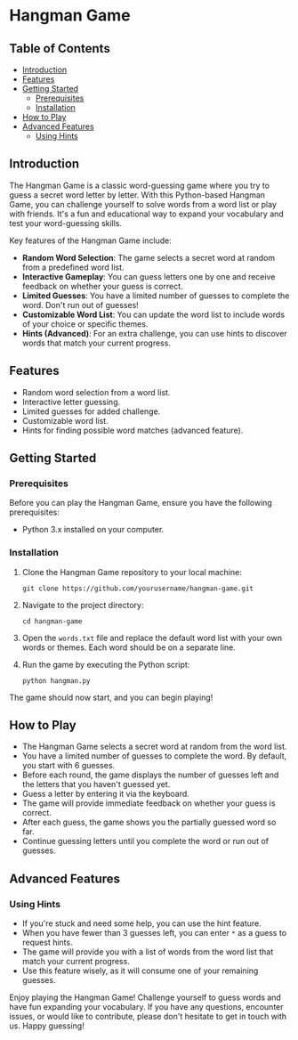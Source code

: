 # Hangman Game

## Table of Contents

- [Introduction](#introduction)
- [Features](#features)
- [Getting Started](#getting-started)
  - [Prerequisites](#prerequisites)
  - [Installation](#installation)
- [How to Play](#how-to-play)
- [Advanced Features](#advanced-features)
  - [Using Hints](#using-hints)

## Introduction

The Hangman Game is a classic word-guessing game where you try to guess a secret word letter by letter. With this Python-based Hangman Game, you can challenge yourself to solve words from a word list or play with friends. It's a fun and educational way to expand your vocabulary and test your word-guessing skills.

Key features of the Hangman Game include:

- **Random Word Selection**: The game selects a secret word at random from a predefined word list.
- **Interactive Gameplay**: You can guess letters one by one and receive feedback on whether your guess is correct.
- **Limited Guesses**: You have a limited number of guesses to complete the word. Don't run out of guesses!
- **Customizable Word List**: You can update the word list to include words of your choice or specific themes.
- **Hints (Advanced)**: For an extra challenge, you can use hints to discover words that match your current progress.

## Features

- Random word selection from a word list.
- Interactive letter guessing.
- Limited guesses for added challenge.
- Customizable word list.
- Hints for finding possible word matches (advanced feature).

## Getting Started

### Prerequisites

Before you can play the Hangman Game, ensure you have the following prerequisites:

- Python 3.x installed on your computer.

### Installation

1. Clone the Hangman Game repository to your local machine:

   ```shell
   git clone https://github.com/yourusername/hangman-game.git
   ```

2. Navigate to the project directory:

   ```shell
   cd hangman-game
   ```

3. Open the `words.txt` file and replace the default word list with your own words or themes. Each word should be on a separate line.

4. Run the game by executing the Python script:

   ```shell
   python hangman.py
   ```

The game should now start, and you can begin playing!

## How to Play

- The Hangman Game selects a secret word at random from the word list.
- You have a limited number of guesses to complete the word. By default, you start with 6 guesses.
- Before each round, the game displays the number of guesses left and the letters that you haven't guessed yet.
- Guess a letter by entering it via the keyboard.
- The game will provide immediate feedback on whether your guess is correct.
- After each guess, the game shows you the partially guessed word so far.
- Continue guessing letters until you complete the word or run out of guesses.

## Advanced Features

### Using Hints

- If you're stuck and need some help, you can use the hint feature.
- When you have fewer than 3 guesses left, you can enter `*` as a guess to request hints.
- The game will provide you with a list of words from the word list that match your current progress.
- Use this feature wisely, as it will consume one of your remaining guesses.

Enjoy playing the Hangman Game! Challenge yourself to guess words and have fun expanding your vocabulary. If you have any questions, encounter issues, or would like to contribute, please don't hesitate to get in touch with us. Happy guessing!
